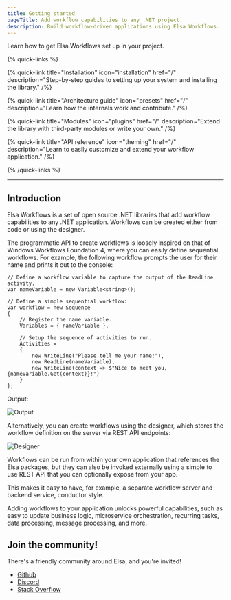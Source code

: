 ```yaml
---
title: Getting started
pageTitle: Add workflow capabilities to any .NET project.
description: Build workflow-driven applications using Elsa Workflows.
---
```


Learn how to get Elsa Workflows set up in your project.

{% quick-links %}

{% quick-link title="Installation" icon="installation" href="/" description="Step-by-step guides to setting up your system and installing the library." /%}

{% quick-link title="Architecture guide" icon="presets" href="/" description="Learn how the internals work and contribute." /%}

{% quick-link title="Modules" icon="plugins" href="/" description="Extend the library with third-party modules or write your own." /%}

{% quick-link title="API reference" icon="theming" href="/" description="Learn to easily customize and extend your workflow application." /%}

{% /quick-links %}

---

## Introduction

Elsa Workflows is a set of open source .NET libraries that add workflow capabilities to any .NET application.
Workflows can be created either from code or using the designer.

The programmatic API to create workflows is loosely inspired on that of Windows Workflows Foundation 4, where you can easily define sequential workflows.
For example, the following workflow prompts the user for their name and prints it out to the console:

```clike
// Define a workflow variable to capture the output of the ReadLine activity.
var nameVariable = new Variable<string>();

// Define a simple sequential workflow:
var workflow = new Sequence
{
    // Register the name variable.
    Variables = { nameVariable }, 
    
    // Setup the sequence of activities to run.
    Activities =
    {
        new WriteLine("Please tell me your name:"), 
        new ReadLine(nameVariable),
        new WriteLine(context => $"Nice to meet you, {nameVariable.Get(context)}!")
    }
};
```

Output:

![Output](./sample-workflow-console.gif)

Alternatively, you can create workflows using the designer, which stores the workflow definition on the server via REST API endpoints:

![Designer](./sample-workflow-designer.gif)

Workflows can be run from within your own application that references the Elsa packages, but they can also be invoked externally using a simple to use REST API that you can optionally expose from your app.

This makes it easy to have, for example, a separate workflow server and backend service, conductor style.

Adding workflows to your application unlocks powerful capabilities, such as easy to update business logic, microservice orchestration, recurring tasks, data processing, message processing, and more.

## Join the community!

There's a friendly community around Elsa, and you're invited!

- [Github](https://github.com/elsa-workflows/elsa-core)
- [Discord](https://discord.com/invite/hhChk5H472)
- [Stack Overflow](https://stackoverflow.com/questions/tagged/elsa-workflows)


